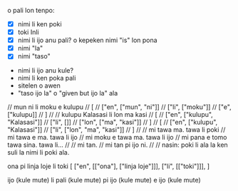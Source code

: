 o pali lon tenpo:
- [x] nimi li ken poki
- [x] toki Inli
- [x] nimi li ijo anu pali? o kepeken nimi "is" lon pona
- [x] nimi "la"
- [x] nimi "taso"
- nimi li ijo anu kule?
- nimi li ken poka pali
- sitelen o awen
- "taso ijo la" o "given but ijo la" ala

// mun ni li moku e kulupu
// [
// ["en", ["mun", "ni"]]
// ["li", ["moku"]]
// ["e", ["kulupu]]
// ]
//
// kulupu Kalasasi li lon ma kasi
// [
// ["en", ["kulupu", "Kalasasi"]]
// ["li", []]
// ["lon", ["ma", "kasi"]]
// ]
// [
// ["en", ["kulupu", "Kalasasi"]]
// ["li", ["lon", "ma", "kasi"]]
// ]
//
// mi tawa ma. tawa li poki
// mi tawa e ma. tawa li ijo
// mi moku e tawa ma. tawa li ijo
// mi pana e tomo tawa sina. tawa li...
//
// mi tan.
// mi tan pi ijo ni.
//
// nasin: poki li ala la ken suli la nimi li poki ala.

ona pi linja loje li toki
[
    ["en", [["ona"], ["linja loje"]]],
    ["li", [["toki"]]],
]


ijo (kule mute) li pali (kule mute) pi ijo (kule mute) e ijo (kule mute)

